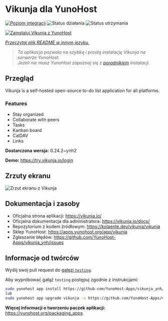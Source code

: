 <!--
To README zostało automatycznie wygenerowane przez <https://github.com/YunoHost/apps/tree/master/tools/readme_generator>
Nie powinno być ono edytowane ręcznie.
-->

# Vikunja dla YunoHost

[![Poziom integracji](https://apps.yunohost.org/badge/integration/vikunja)](https://ci-apps.yunohost.org/ci/apps/vikunja/)
![Status działania](https://apps.yunohost.org/badge/state/vikunja)
![Status utrzymania](https://apps.yunohost.org/badge/maintained/vikunja)

[![Zainstaluj Vikunja z YunoHost](https://install-app.yunohost.org/install-with-yunohost.svg)](https://install-app.yunohost.org/?app=vikunja)

*[Przeczytaj plik README w innym języku.](./ALL_README.md)*

> *Ta aplikacja pozwala na szybką i prostą instalację Vikunja na serwerze YunoHost.*  
> *Jeżeli nie masz YunoHost zapoznaj się z [poradnikiem](https://yunohost.org/install) instalacji.*

## Przegląd

Vikunja is a self-hosted open-source to-do list application for all platforms.

### Features

- Stay organized 
- Collaborate with peers
- Tasks  
- Kanban board
- CalDAV
- Links  

**Dostarczona wersja:** 0.24.2~ynh2

**Demo:** <https://try.vikunja.io/login>

## Zrzuty ekranu

![Zrzut ekranu z Vikunja](./doc/screenshots/kanban.png)

## Dokumentacja i zasoby

- Oficjalna strona aplikacji: <https://vikunja.io/>
- Oficjalna dokumentacja dla administratora: <https://vikunja.io/docs/>
- Repozytorium z kodem źródłowym: <https://kolaente.dev/vikunja/vikunja>
- Sklep YunoHost: <https://apps.yunohost.org/app/vikunja>
- Zgłaszanie błędów: <https://github.com/YunoHost-Apps/vikunja_ynh/issues>

## Informacje od twórców

Wyślij swój pull request do [gałęzi `testing`](https://github.com/YunoHost-Apps/vikunja_ynh/tree/testing).

Aby wypróbować gałąź `testing` postępuj zgodnie z instrukcjami:

```bash
sudo yunohost app install https://github.com/YunoHost-Apps/vikunja_ynh/tree/testing --debug
lub
sudo yunohost app upgrade vikunja -u https://github.com/YunoHost-Apps/vikunja_ynh/tree/testing --debug
```

**Więcej informacji o tworzeniu paczek aplikacji:** <https://yunohost.org/packaging_apps>
